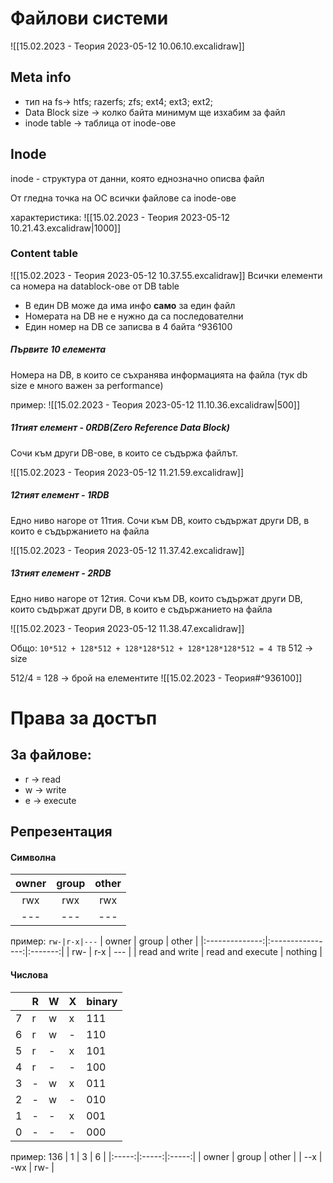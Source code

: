 # Файлови системи

![[15.02.2023 - Теория 2023-05-12 10.06.10.excalidraw]]

## Meta info
- тип на fs-> htfs; razerfs; zfs; ext4; ext3; ext2;
- Data Block size -> колко байта минимум ще изхабим за файл
- inode table -> таблица от inode-ове


## Inode
inode - структура от данни, която еднозначно описва файл

От гледна точка на ОС всички файлове са inode-ове

характеристика:
![[15.02.2023 - Теория 2023-05-12 10.21.43.excalidraw|1000]]


### Content table

![[15.02.2023 - Теория 2023-05-12 10.37.55.excalidraw]]
Всички елементи са номера на datablock-ове от DB table
- В един DB може да има инфо **само** за един файл
- Номерата на DB не е нужно да са последователни
- Един номер на DB се записва в 4 байта ^936100


##### Първите 10 елемента 
Номера на DB, в които се съхранява информацията на файла (тук db size е много важен за performance)

пример:
![[15.02.2023 - Теория 2023-05-12 11.10.36.excalidraw|500]]


##### 11тият елемент - 0RDB(Zero Reference Data Block)
Сочи към други DB-ове, в които се съдържа файлът.

![[15.02.2023 - Теория 2023-05-12 11.21.59.excalidraw]]


##### 12тият елемент - 1RDB
Едно ниво нагоре от 11тия. Сочи към DB, които съдържат други DB, в които е съдържанието на файла

![[15.02.2023 - Теория 2023-05-12 11.37.42.excalidraw]]


##### 13тият елемент - 2RDB
Едно ниво нагоре от 12тия. Сочи към DB, които съдържат други DB, които съдържат други DB, в които е съдържанието на файла

![[15.02.2023 - Теория 2023-05-12 11.38.47.excalidraw]]

Общо:
`10*512 + 128*512 + 128*128*512 + 128*128*128*512 = 4 TB`
512 -> size

512/4 = 128 -> брой на елементите
![[15.02.2023 - Теория#^936100]]



# Права за достъп

## За файлове:
- r -> read
- w -> write
- e -> execute

## Репрезентация

#### Символна
| owner | group | other |
| :----:| :----:| :----:|
|  rwx  |  rwx  |  rwx  |
|  ---  |  ---  |  ---  |

пример: `rw-|r-x|---`
|     owner      |      group       |  other  |
|:--------------:|:----------------:|:-------:|
|      rw-       |       r-x        |   ---   |
| read and write | read and execute | nothing |



#### Числова
|     | R   | W   | X   | binary |
| --- | --- | --- | --- | ------ |
| 7   | r   | w   | x   | 111    |
| 6   | r   | w   | -   | 110    |
| 5   | r   | -   | x   | 101    |
| 4   | r   | -   | -   | 100    |
| 3   | -   | w   | x   | 011    |
| 2   | -   | w   | -   | 010    |
| 1   | -   | -   | x   | 001    |
| 0   | -   | -   | -   | 000    |

пример:
136
|   1   |   3   |   6   |
|:-----:|:-----:|:-----:|
| owner | group | other | 
|  --x  |  -wx  |  rw-  |